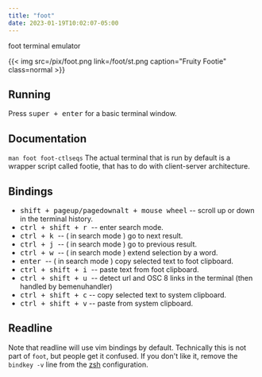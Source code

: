 ```yaml
---
title: "foot"
date: 2023-01-19T10:02:07-05:00
---
```


foot terminal emulator

{{< img src=/pix/foot.png link=/foot/st.png caption="Fruity Footie" class=normal >}}

## Running

Press <kbd>super + enter</kbd> for a basic terminal window.

## Documentation

`man foot foot-ctlseqs`
The actual terminal that is run by default is a wrapper script called footie, that has to do with client-server architecture.

## Bindings

- <kbd>shift + pageup/pagedown</kbd><kbd>alt + mouse wheel</kbd> -- scroll up or down in the terminal history.
- <kbd>ctrl + shift + r </kbd> -- enter search mode.
- <kbd>ctrl + k </kbd> -- ( in search mode ) go to next result.
- <kbd>ctrl + j </kbd> -- ( in search mode ) go to previous result.
- <kbd>ctrl + w </kbd> -- ( in search mode ) extend selection by a word.
- <kbd>enter </kbd> -- ( in search mode ) copy selected text to foot clipboard.
- <kbd>ctrl + shift + i </kbd> -- paste text from foot clipboard.
- <kbd>ctrl + shift + u </kbd> -- detect url and OSC 8 links in the terminal (then handled by bemenuhandler)
- <kbd>ctrl + shift + c</kbd> -- copy selected text to system clipboard.
- <kbd>ctrl + shift + v</kbd> -- paste from system clipboard.

## Readline

Note that readline will use vim bindings by default.
Technically this is not part of `foot`, but people get it confused.
If you don't like it, remove the `bindkey -v` line from the [zsh](/zsh) configuration.

